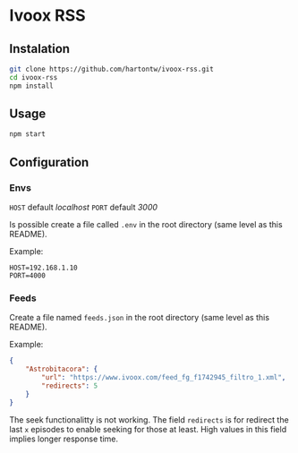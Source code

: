 # Ivoox RSS

## Instalation
```sh
git clone https://github.com/hartontw/ivoox-rss.git
cd ivoox-rss
npm install
```

## Usage
```sh
npm start
```

## Configuration

### Envs

```HOST``` default *localhost*
```PORT``` default *3000*

Is possible create a file called ```.env``` in the root directory (same level as this README).

Example:

```
HOST=192.168.1.10
PORT=4000
``` 

### Feeds

Create a file named ```feeds.json``` in the root directory (same level as this README).

Example:

```json
{
    "Astrobitacora": {
        "url": "https://www.ivoox.com/feed_fg_f1742945_filtro_1.xml",
        "redirects": 5
    }
}
```

The seek functionalitty is not working. The field ```redirects``` is for redirect the last ```x``` episodes to enable seeking for those at least. High values in this field implies longer response time.